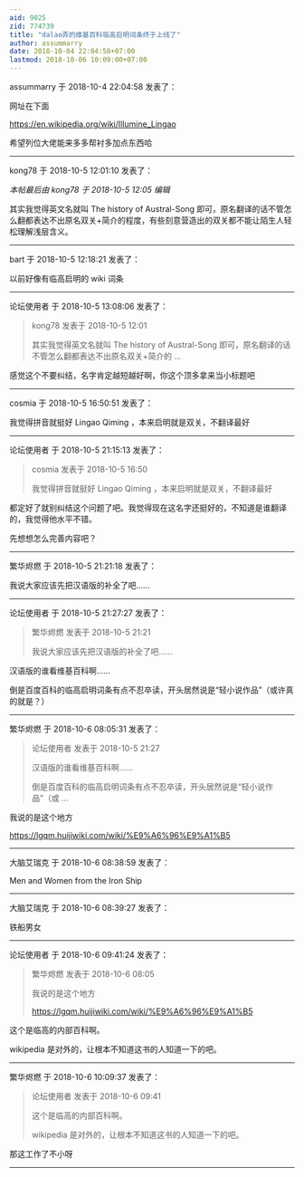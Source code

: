 ```yaml
---
aid: 9025
zid: 774739
title: "dalao弄的维基百科临高启明词条终于上线了"
author: assummarry
date: 2018-10-04 22:04:58+07:00
lastmod: 2018-10-06 10:09:00+07:00
---
```


assummarry 于 2018-10-4 22:04:58 发表了：

网址在下面

https://en.wikipedia.org/wiki/Illumine_Lingao

希望列位大佬能来多多帮衬多加点东西哈

---

kong78 于 2018-10-5 12:01:10 发表了：

_本帖最后由 kong78 于 2018-10-5 12:05 编辑_

其实我觉得英文名就叫 The history of Austral-Song 即可，原名翻译的话不管怎么翻都表达不出原名双关+简介的程度，有些刻意营造出的双关都不能让陌生人轻松理解浅层含义。

---

bart 于 2018-10-5 12:18:21 发表了：

以前好像有临高启明的 wiki 词条

---

论坛使用者 于 2018-10-5 13:08:06 发表了：

> kong78 发表于 2018-10-5 12:01
>
> 其实我觉得英文名就叫 The history of Austral-Song 即可，原名翻译的话不管怎么翻都表达不出原名双关+简介的 ...

感觉这个不要纠结，名字肯定越短越好啊，你这个顶多拿来当小标题吧

---

cosmia 于 2018-10-5 16:50:51 发表了：

我觉得拼音就挺好 Lingao Qiming ，本来启明就是双关，不翻译最好

---

论坛使用者 于 2018-10-5 21:15:13 发表了：

> cosmia 发表于 2018-10-5 16:50
>
> 我觉得拼音就挺好 Lingao Qiming ，本来启明就是双关，不翻译最好

都定好了就别纠结这个问题了吧。我觉得现在这名字还挺好的，不知道是谁翻译的，我觉得他水平不错。

先想想怎么完善内容吧？

---

繁华烬燃 于 2018-10-5 21:21:18 发表了：

我说大家应该先把汉语版的补全了吧……

---

论坛使用者 于 2018-10-5 21:27:27 发表了：

> 繁华烬燃 发表于 2018-10-5 21:21
>
> 我说大家应该先把汉语版的补全了吧……

汉语版的谁看维基百科啊……

倒是百度百科的临高启明词条有点不忍卒读，开头居然说是“轻小说作品”（或许真的就是？）

---

繁华烬燃 于 2018-10-6 08:05:31 发表了：

> 论坛使用者 发表于 2018-10-5 21:27
>
> 汉语版的谁看维基百科啊……
>
> 倒是百度百科的临高启明词条有点不忍卒读，开头居然说是“轻小说作品”（或 ...

我说的是这个地方

https://lgqm.huijiwiki.com/wiki/%E9%A6%96%E9%A1%B5

---

大脑艾瑞克 于 2018-10-6 08:38:59 发表了：

Men and Women from the Iron Ship

---

大脑艾瑞克 于 2018-10-6 08:39:27 发表了：

铁船男女

---

论坛使用者 于 2018-10-6 09:41:24 发表了：

> 繁华烬燃 发表于 2018-10-6 08:05
>
> 我说的是这个地方
>
> https://lgqm.huijiwiki.com/wiki/%E9%A6%96%E9%A1%B5

这个是临高的内部百科啊。

wikipedia 是对外的，让根本不知道这书的人知道一下的吧。

---

繁华烬燃 于 2018-10-6 10:09:37 发表了：

> 论坛使用者 发表于 2018-10-6 09:41
>
> 这个是临高的内部百科啊。
>
> wikipedia 是对外的，让根本不知道这书的人知道一下的吧。

那这工作了不小呀

---
